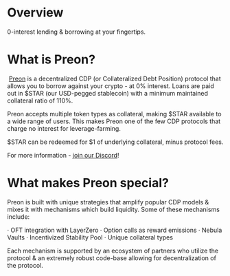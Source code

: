 # Overview

0-interest lending & borrowing at your fingertips.

# What is Preon?
​
[Preon](https://www.preon.finance/) is a decentralized CDP (or Collateralized Debt Position) protocol that allows you to borrow against your crypto - at 0% interest. Loans are paid out in $STAR (our USD-pegged stablecoin) with a minimum maintained collateral ratio of 110%.

Preon accepts multiple token types as collateral, making $STAR available to a wide range of users. This makes Preon one of the few CDP protocols that charge no interest for leverage-farming.

$STAR can be redeemed for $1 of underlying collateral, minus protocol fees.

For more information - [join our Discord](https://discord.com/invite/preon)!

# What makes Preon special?
Preon is built with unique strategies that amplify popular CDP models & mixes it with  mechanisms which build liquidity. Some of these mechanisms include:

· OFT integration with LayerZero
· Option calls as reward emissions
· Nebula Vaults
· Incentivized Stability Pool
· Unique collateral types

Each mechanism is supported by an ecosystem of partners who utilize the protocol & an extremely robust code-base allowing for decentralization of the protocol.

